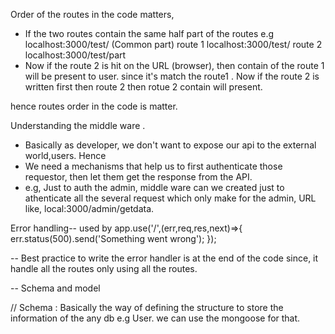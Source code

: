 Order of the routes in the code matters,

- If the two routes contain the same half part of the routes
  e.g localhost:3000/test/ (Common part)
  route 1 localhost:3000/test/
  route 2 localhost:3000/test/part
- Now if the route 2 is hit on the URL (browser), then contain of the route 1 will be present to user. since it's match the route1 . Now
  if the route 2 is written first then route 2 then rotue 2 contain will present.

hence routes order in the code is matter.

Understanding the middle ware .

- Basically as developer, we don't want to expose our api to the external world,users. Hence
- We need a mechanisms that help us to first authenticate those requestor, then let them get the response from the API.
- e.g, Just to auth the admin, middle ware can we created just to athenticate all the several request which only make for the admin, URL like, local:3000/admin/getdata.

Error handling-- used by 
app.use('/',(err,req,res,next)=>{
err.status(500).send('Something went wrong');
});

-- Best practice to write the error handler is at the end of the code since, it handle all the routes only using all the routes. 

-- Schema and model 

// Schema : Basically the way of defining the structure to store the information of the any db e.g User. 
 we can use the mongoose for that. 

